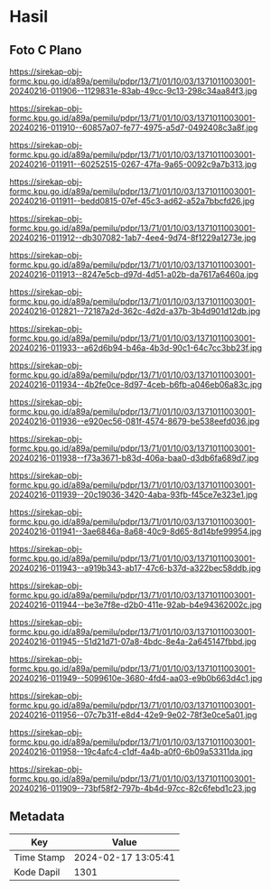 # Hasil

## Foto C Plano

https://sirekap-obj-formc.kpu.go.id/a89a/pemilu/pdpr/13/71/01/10/03/1371011003001-20240216-011906--1129831e-83ab-49cc-9c13-298c34aa84f3.jpg

https://sirekap-obj-formc.kpu.go.id/a89a/pemilu/pdpr/13/71/01/10/03/1371011003001-20240216-011910--60857a07-fe77-4975-a5d7-0492408c3a8f.jpg

https://sirekap-obj-formc.kpu.go.id/a89a/pemilu/pdpr/13/71/01/10/03/1371011003001-20240216-011911--60252515-0267-47fa-9a65-0092c9a7b313.jpg

https://sirekap-obj-formc.kpu.go.id/a89a/pemilu/pdpr/13/71/01/10/03/1371011003001-20240216-011911--bedd0815-07ef-45c3-ad62-a52a7bbcfd26.jpg

https://sirekap-obj-formc.kpu.go.id/a89a/pemilu/pdpr/13/71/01/10/03/1371011003001-20240216-011912--db307082-1ab7-4ee4-9d74-8f1229a1273e.jpg

https://sirekap-obj-formc.kpu.go.id/a89a/pemilu/pdpr/13/71/01/10/03/1371011003001-20240216-011913--8247e5cb-d97d-4d51-a02b-da7617a6460a.jpg

https://sirekap-obj-formc.kpu.go.id/a89a/pemilu/pdpr/13/71/01/10/03/1371011003001-20240216-012821--72187a2d-362c-4d2d-a37b-3b4d901d12db.jpg

https://sirekap-obj-formc.kpu.go.id/a89a/pemilu/pdpr/13/71/01/10/03/1371011003001-20240216-011933--a62d6b94-b46a-4b3d-90c1-64c7cc3bb23f.jpg

https://sirekap-obj-formc.kpu.go.id/a89a/pemilu/pdpr/13/71/01/10/03/1371011003001-20240216-011934--4b2fe0ce-8d97-4ceb-b6fb-a046eb06a83c.jpg

https://sirekap-obj-formc.kpu.go.id/a89a/pemilu/pdpr/13/71/01/10/03/1371011003001-20240216-011936--e920ec56-081f-4574-8679-be538eefd036.jpg

https://sirekap-obj-formc.kpu.go.id/a89a/pemilu/pdpr/13/71/01/10/03/1371011003001-20240216-011938--f73a3671-b83d-406a-baa0-d3db6fa689d7.jpg

https://sirekap-obj-formc.kpu.go.id/a89a/pemilu/pdpr/13/71/01/10/03/1371011003001-20240216-011939--20c19036-3420-4aba-93fb-f45ce7e323e1.jpg

https://sirekap-obj-formc.kpu.go.id/a89a/pemilu/pdpr/13/71/01/10/03/1371011003001-20240216-011941--3ae6846a-8a68-40c9-8d65-8d14bfe99954.jpg

https://sirekap-obj-formc.kpu.go.id/a89a/pemilu/pdpr/13/71/01/10/03/1371011003001-20240216-011943--a919b343-ab17-47c6-b37d-a322bec58ddb.jpg

https://sirekap-obj-formc.kpu.go.id/a89a/pemilu/pdpr/13/71/01/10/03/1371011003001-20240216-011944--be3e7f8e-d2b0-411e-92ab-b4e94362002c.jpg

https://sirekap-obj-formc.kpu.go.id/a89a/pemilu/pdpr/13/71/01/10/03/1371011003001-20240216-011945--51d21d71-07a8-4bdc-8e4a-2a645147fbbd.jpg

https://sirekap-obj-formc.kpu.go.id/a89a/pemilu/pdpr/13/71/01/10/03/1371011003001-20240216-011949--5099610e-3680-4fd4-aa03-e9b0b663d4c1.jpg

https://sirekap-obj-formc.kpu.go.id/a89a/pemilu/pdpr/13/71/01/10/03/1371011003001-20240216-011956--07c7b31f-e8d4-42e9-9e02-78f3e0ce5a01.jpg

https://sirekap-obj-formc.kpu.go.id/a89a/pemilu/pdpr/13/71/01/10/03/1371011003001-20240216-011958--19c4afc4-c1df-4a4b-a0f0-6b09a53311da.jpg

https://sirekap-obj-formc.kpu.go.id/a89a/pemilu/pdpr/13/71/01/10/03/1371011003001-20240216-011909--73bf58f2-797b-4b4d-97cc-82c6febd1c23.jpg


## Metadata

| Key        | Value               |
| ---------- | ------------------- |
| Time Stamp | 2024-02-17 13:05:41 |
| Kode Dapil | 1301                |




